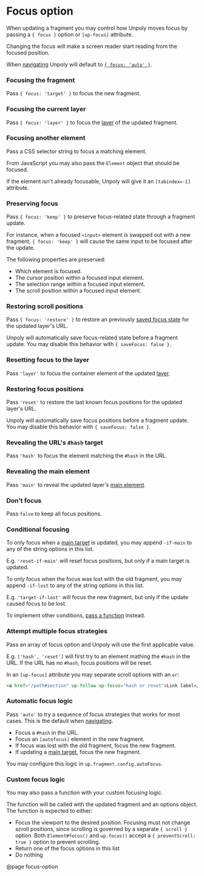 Focus option
=============

When updating a fragment you may control how Unpoly moves focus by passing
a `{ focus }` option or `[up-focus]` attribute.

Changing the focus will make a screen reader start reading from the focused position.

When [navigating](/navigation) Unpoly will default to
[`{ focus: 'auto' }`](#automatic-focus-logic).

### Focusing the fragment

Pass `{ focus: 'target' }` to focus the new fragment.

### Focusing the current layer

Pass `{ focus: 'layer' }` to focus the [layer](/up.layer) of the updated fragment.

### Focusing another element

Pass a CSS selector string to focus a matching element.

From JavaScript you may also pass the `Element` object that should be focused.

If the element isn't already focusable, Unpoly will give it an `[tabindex=-1]` attribute.

### Preserving focus

Pass `{ focus: 'keep' }` to preserve focus-related state through a fragment update.

For instance, when a focused `<input>` element is swapped out with a new fragment,
`{ focus: 'keep' }` will cause the same input to be focused after the update.  

The following properties are preserved:

- Which element is focused.
- The cursor position within a focused input element.
- The selection range within a focused input element.
- The scroll position within a focused input element.

### Restoring scroll positions

Pass `{ focus: 'restore' }` to restore an previously [saved focus state](/up.viewport.saveFocus)
for the updated layer's URL.

Unpoly will automatically save focus-related state before a fragment update.
You may disable this behavior with `{ saveFocus: false }`.

### Resetting focus to the layer

Pass `'layer'` to focus the container element of the updated [layer](/up.layer).

### Restoring focus positions

Pass `'reset'` to restore the last known focus positions for the updated layer's URL.

Unpoly will automatically save focus positions before a fragment update.
You may disable this behavior with `{ saveFocus: false }`.

### Revealing the URL's `#hash` target

Pass `'hash'` to focus the element matching the `#hash` in the URL.

### Revealing the main element

Pass `'main'` to reveal the updated layer's [main element](/up-main).

### Don't focus

Pass `false` to keep all focus positions.

### Conditional focusing

To only focus when a [main target](/up-main) is updated,
you may append `-if-main` to any of the string options in this list.

E.g. `'reset-if-main'` will reset focus positions, but only if a main target is updated.

To only focus when the focus was lost with the old fragment,
you may append `-if-lost` to any of the string options in this list.

E.g. `'target-if-lost'` will focus the new fragment, but only if the update caused focus
to be lost.

To implement other conditions, [pass a function](#custom-focus-logic) instead.

### Attempt multiple focus strategies

Pass an array of focus option and Unpoly will use the first applicable value.

E.g. `['hash', 'reset']` will first try to an element mathing the `#hash` in the URL.
If the URL has no `#hash`, focus positions will be reset.

In an `[up-focus]` attribute you may separate scroll options with an `or`:

```html
<a href="/path#section" up-follow up-focus="hash or reset">Link label</a> 
```

### Automatic focus logic

Pass `'auto'` to try a sequence of focus strategies that works for most cases.
This is the default when [navigating](/navigation).

- Focus a `#hash` in the URL.
- Focus an `[autofocus]` element in the new fragment.
- If focus was lost with the old fragment, focus the new fragment.
- If updating a [main target](/up-main), focus the new fragment.

You may configure this logic in `up.fragment.config.autoFocus`.

### Custom focus logic

You may also pass a function with your custom focusing logic.

The function will be called with the updated fragment and an options object.
The function is expected to either:

- Focus the viewport to the desired position. Focusing must not change
  scroll positions, since scrolling is governed by a separate `{ scroll }` option.
  Both `Element#focus()` and `up.focus()` accept a `{ preventScroll: true }` option
  to prevent scrolling.
- Return one of the focus options in this list
- Do nothing

@page focus-option
